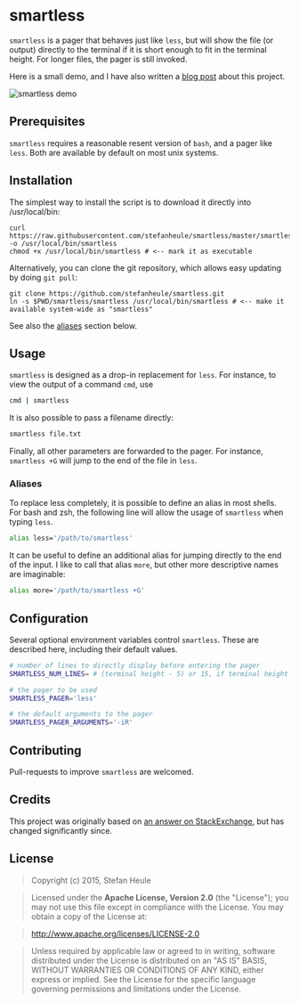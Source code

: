 # smartless

`smartless` is a pager that behaves just like `less`, but will show the file (or output) directly to the terminal if it is short enough to fit in the terminal height.  For longer files, the pager is still invoked.

Here is a small demo, and I have also written a [blog post](http://stefanheule.com/blog/posts/2015-06-07/smartless-a-better-pager-for-small-and-large-inputs/) about this project.

![smartless demo](http://stefanheule.com/blog/img/posts/smartless.gif)

## Prerequisites

`smartless` requires a reasonable resent version of `bash`, and a pager like `less`.  Both are available by default on most unix systems.

## Installation

The simplest way to install the script is to download it directly into /usr/local/bin:

    curl https://raw.githubusercontent.com/stefanheule/smartless/master/smartless -o /usr/local/bin/smartless
    chmod +x /usr/local/bin/smartless # <-- mark it as executable

Alternatively, you can clone the git repository, which allows easy updating by doing `git pull`:

    git clone https://github.com/stefanheule/smartless.git
    ln -s $PWD/smartless/smartless /usr/local/bin/smartless # <-- make it available system-wide as "smartless"
    
See also the [aliases](#aliases) section below.

## Usage

`smartless` is designed as a drop-in replacement for `less`.  For instance, to view the output of a command `cmd`, use

```bash
cmd | smartless
```

It is also possible to pass a filename directly:

```bash
smartless file.txt
```

Finally, all other parameters are forwarded to the pager.  For instance, `smartless +G` will jump to the end of the file in `less`.

### Aliases

To replace less completely, it is possible to define an alias in most shells.  For bash and zsh, the following line will allow the usage of `smartless` when typing `less`.

```bash
alias less='/path/to/smartless'
```

It can be useful to define an additional alias for jumping directly to the end of the input.  I like to call that alias `more`, but other more descriptive names are imaginable:

```bash
alias more='/path/to/smartless +G'
```

## Configuration

Several optional environment variables control `smartless`.  These are described here, including their default values.

```bash
# number of lines to directly display before entering the pager
SMARTLESS_NUM_LINES= # (terminal height - 5) or 15, if terminal height cannot be discovered automatically

# the pager to be used
SMARTLESS_PAGER='less'

# the default arguments to the pager
SMARTLESS_PAGER_ARGUMENTS='-iR'
```

## Contributing

Pull-requests to improve `smartless` are welcomed.

## Credits

This project was originally based on [an answer on StackExchange](http://unix.stackexchange.com/questions/107315/), but has changed significantly since.

## License

> Copyright (c) 2015, Stefan Heule

> Licensed under the **Apache License, Version 2.0** (the "License");
you may not use this file except in compliance with the License.
You may obtain a copy of the License at:

>    http://www.apache.org/licenses/LICENSE-2.0

> Unless required by applicable law or agreed to in writing,
software distributed under the License is distributed on an "AS IS" BASIS,
WITHOUT WARRANTIES OR CONDITIONS OF ANY KIND, either express or implied.
See the License for the specific language governing permissions and limitations under the License.
